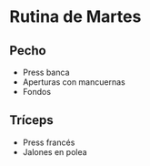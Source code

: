 # Rutina de Martes

## Pecho
- Press banca
- Aperturas con mancuernas
- Fondos

## Tríceps
- Press francés
- Jalones en polea